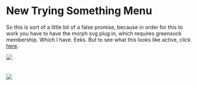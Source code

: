 <h1>New Trying Something Menu</h1>
<p>So this is sort of a little bit of a false promise, because in order for this to work you have to have the morph svg plug in, which requires greensock membership.  Which I have.  Eeks.  But to see what this looks like active, click <a href="" target="_blank">here</a>.</p>

<img src="https://i.imgur.com/1bBYKSe.png" style="display:block; margin:10px auto;"/>
<br />
<img src="https://i.imgur.com/8AiR2q2.png" style="display:block; margin:10px auto;"/>
